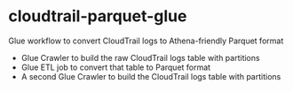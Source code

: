 # cloudtrail-parquet-glue
Glue workflow to convert CloudTrail logs to Athena-friendly Parquet format

- Glue Crawler to build the raw CloudTrail logs table with partitions
- Glue ETL job to convert that table to Parquet format
- A second Glue Crawler to build the CloudTrail logs table with partitions

